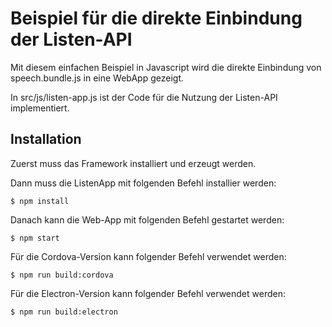 # Beispiel für die direkte Einbindung der Listen-API

Mit diesem einfachen Beispiel in Javascript wird die direkte Einbindung von speech.bundle.js in eine WebApp gezeigt.

In src/js/listen-app.js ist der Code für die Nutzung der Listen-API implementiert.

## Installation

Zuerst muss das Framework installiert und erzeugt werden.

Dann muss die ListenApp mit folgenden Befehl installier werden:

    $ npm install

Danach kann die Web-App mit folgenden Befehl gestartet werden:

    $ npm start

Für die Cordova-Version kann folgender Befehl verwendet werden:

    $ npm run build:cordova

Für die Electron-Version kann folgender Befehl verwendet werden:

    $ npm run build:electron



